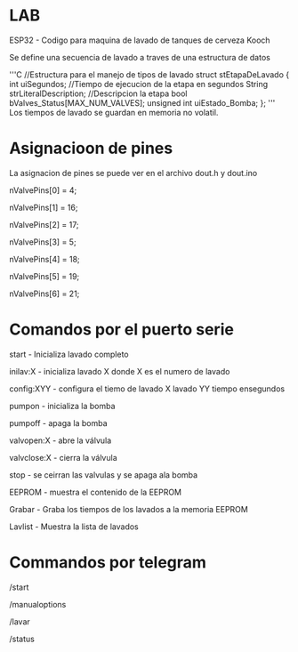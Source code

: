 # LAB
ESP32 - Codigo para maquina de lavado de tanques de cerveza Kooch

Se define una secuencia de lavado a traves de una estructura de datos

'''C
//Estructura para el manejo de tipos de lavado
struct stEtapaDeLavado
{
  int uiSegundos; //Tiempo de ejecucion de la etapa en segundos
  String strLiteralDescription; //Descripcion la etapa
  bool bValves_Status[MAX_NUM_VALVES];
  unsigned int uiEstado_Bomba;
};
'''
Los tiempos de lavado se guardan en memoria no volatil.

# Asignacioon de pines
La asignacion de pines se puede ver en el archivo dout.h y dout.ino

  nValvePins[0] = 4;

  nValvePins[1] = 16;

  nValvePins[2] = 17;

  nValvePins[3] = 5;

  nValvePins[4] = 18;

  nValvePins[5] = 19;

  nValvePins[6] = 21;

# Comandos por el puerto serie

start - Inicializa lavado completo

inilav:X - inicializa lavado X donde X es el numero de lavado 

config:XYY - configura el tiemo de lavado X lavado YY tiempo ensegundos

pumpon - inicializa la bomba

pumpoff - apaga la bomba

valvopen:X - abre la válvula

valvclose:X - cierra la válvula

stop - se ceirran las valvulas y se apaga ala bomba

EEPROM - muestra el contenido de la EEPROM

Grabar - Graba los tiempos de los lavados a la memoria EEPROM

Lavlist - Muestra la lista de lavados

# Commandos por telegram

/start

/manualoptions

/lavar

/status

